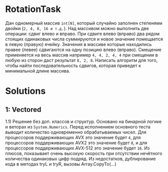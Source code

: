 # RotationTask

Дан одномерный массив ``int[N]``, который случайно заполнен степенями двойки (``2, 4, 8, 16 и т.д.``). Над массивом можно выполнить две операции: сдвиг влево и вправо. При сдвиге влево (вправо) два рядом стоящих одинаковых числа суммируются и новое значение помещается в левую (правую) ячейку. Значения в массиве которые находились правее (левее) сдвигаются на одну позицию влево (вправо). Смещение применяется на весь массив например ``4, 4, 2, 4, 4`` при смещении в любую из сторон даст результат ``8, 2, 8``. Написать алгоритм для того, чтобы найти последовательность сдвигов, которая приведет к минимальной длине массива. 

# Solutions

## 1: Vectored
  1.1) Решение без доп. классов и структур. Основано на бинарной логике и веторах из ``System.Numerics``. Перед исполнением основного  теста выводит количество одновременно обрабатываемых чисел. Для процессоров поддерживающих AVX это значение будет ``4``, для процессоров поддерживающих AVX2 это значение будет ``8``, и для процессоров поддерживающих AVX-512 это значение будет ``16``.
  Из плюсов, показывает очень высокую скорость при отсутствии нечётного количества одинаковых цифр подряд.
  Из недостатков, дублирование кода в методах tryL и tryR, вызовы Array.CopyTo(...)
  
